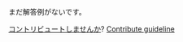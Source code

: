 
まだ解答例がないです。

[コントリビュートしませんか](https://github.com/BFEdev/BFE.dev-solutions/blob/main/react/usetoggle_ja.md)?  [Contribute guideline](https://github.com/BFEdev/BFE.dev-solutions#how-to-contribute)
